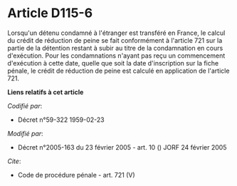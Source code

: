 # Article D115-6

Lorsqu'un détenu condamné à l'étranger est transféré en France, le calcul du crédit de réduction de peine se fait
conformément à l'article 721 sur la partie de la détention restant à subir au titre de la condamnation en cours d'exécution.
Pour les condamnations n'ayant pas reçu un commencement d'exécution à cette date, quelle que soit la date d'inscription sur
la fiche pénale, le crédit de réduction de peine est calculé en application de l'article 721.

**Liens relatifs à cet article**

_Codifié par_:

  - Décret n°59-322 1959-02-23

_Modifié par_:

  - Décret n°2005-163 du 23 février 2005 - art. 10 () JORF 24 février 2005

_Cite_:

  - Code de procédure pénale - art. 721 (V)
